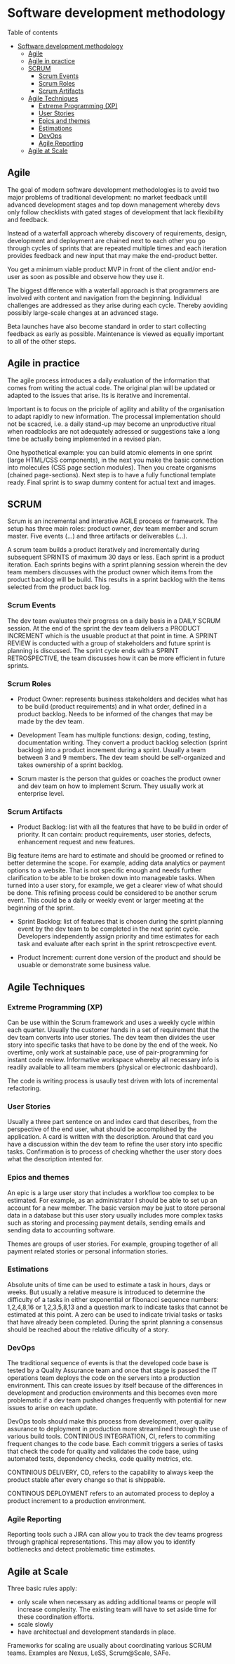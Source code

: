# Software development methodology
Table of contents
- [Software development methodology](#software-development-methodology)
	- [Agile](#agile)
	- [Agile in practice](#agile-in-practice)
	- [SCRUM](#scrum)
		- [Scrum Events](#scrum-events)
		- [Scrum Roles](#scrum-roles)
		- [Scrum Artifacts](#scrum-artifacts)
	- [Agile Techniques](#agile-techniques)
		- [Extreme Programming (XP)](#extreme-programming-xp)
		- [User Stories](#user-stories)
		- [Epics and themes](#epics-and-themes)
		- [Estimations](#estimations)
		- [DevOps](#devops)
		- [Agile Reporting](#agile-reporting)
	- [Agile at Scale](#agile-at-scale)

## Agile
The goal of modern software development methodologies is to avoid two major problems of traditional development: no market feedback untill advanced development stages and top down management whereby devs only follow checklists with gated stages of development that lack flexibility and feedback.

Instead of a waterfall approach whereby discovery of requirements, design, development and deployment are chained next to each other you go through cycles of sprints that are repeated multiple times and each iteration provides feedback and new input that may make the end-product better. 

You get a minimum viable product MVP in front of the client and/or end-user as soon as possible and observe how they use it. 

The biggest difference with a waterfall approach is that programmers are involved with content and navigation from the beginning. Individual challenges are addressed as they arise during each cycle. Thereby aoviding possibly large-scale changes at an advanced stage. 

Beta launches have also become standard in order to start collecting feedback as early as possible. Maintenance is viewed as equally important to all of the other steps.

## Agile in practice
The agile process introduces a daily evaluation of the information that comes from writing the actual code. The original plan will be updated or adapted to the issues that arise. Its is iterative and incremental.

Important is to focus on the priciple of agility and ability of the organisation to adapt rapidly to new information. The processal implementation should not be scacred, i.e. a daily stand-up may become an unproductive ritual when roadblocks are not adequately adressed or suggestions take a long time be actually being implemented in a revised plan. 

One hypothetical example: you can build atomic elements in one sprint (large HTML/CSS components), in the next you make the basic connection into molecules (CSS page section modules). Then you create organisms (chained page-sections). Next step is to have a fully functional template ready. Final sprint is to swap dummy content for actual text and images. 

## SCRUM
Scrum is an incremental and interative AGILE process or framework. The setup has three main roles: product owner, dev team member and scrum master. Five events (...) and three artifacts or deliverables (...).

A scrum team builds a product iteratively and incrementally during subsequent SPRINTS of maximum 30 days or less. Each sprint is a product iteration. Each sprints begins with a sprint planning session wherein the dev team members discusses with the product owner which items from the product backlog will be build. This results in a sprint backlog with the items selected from the product back log.

### Scrum Events
The dev team evaluates their progress on a daily basis in a DAILY SCRUM session. At the end of the sprint the dev team delivers a PRODUCT INCREMENT which is the usuable product at that point in time. A SPRINT REVIEW is conducted with a group of stakeholders and future sprint is planning is discussed. The sprint cycle ends with a SPRINT RETROSPECTIVE, the team discusses how it can be more efficient in future sprints.

### Scrum Roles
- Product Owner: represents business stakeholders and decides what has to be build (product requirements) and in what order, defined in a product backlog. Needs to be informed of the changes that may be made by the dev team.

- Development Team has multiple functions: design, coding, testing, documentation writing. They convert a product backlog selection (sprint backlog) into a product increment during a sprint. Usually a team between 3 and 9 members. The dev team should be self-organized and takes ownership of a sprint backlog.

- Scrum master is the person that guides or coaches the product owner and dev team on how to implement Scrum. They usually work at enterprise level.

### Scrum Artifacts

- Product Backlog: list with all the features that have to be build in order of priority. It can contain: product requirements, user stories, defects, enhancement request and new features.

Big feature items are hard to estimate and should be groomed or refined to better determine the scope. For example, adding data analytics or payment options to a website. That is not specific enough and needs further clarification to be able to be broken down into manageable tasks. When turned into a user story, for example, we get a clearer view of what should be done. This refining process could be considered to be another scrum event. This could be a daily or weekly event or larger meeting at the beginning of the sprint.

- Sprint Backlog: list of features that is chosen during the sprint planning event by the dev team to be completed in the next sprint cycle. Developers independently assign priority and time estimates for each task and evaluate after each sprint in the sprint retroscpective event.

- Product Increment: current done version of the product and should be usuable or demonstrate some business value.

## Agile Techniques
### Extreme Programming (XP)
Can be use within the Scrum framework and uses a weekly cycle within each quarter. Usually the customer hands in a set of requirement that the dev team converts into user stories. The dev team then divides the user story into specific tasks that have to be done by the end of the week. No overtime, only work at sustainable pace, use of pair-programming for instant code review. Informative workspace whereby all necessary info is readily available to all team members (physical or electronic dashboard).

The code is writing process is usaully test driven with lots of incremental refactoring.

### User Stories
Usually a three part sentence on and index card that describes, from the perspective of the end user, what should be accomplished by the application. A card is written with the description. Around that card you have a discussion within the dev team to refine the user story into specific tasks. Confirmation is to process of checking whether the user story does what the description intented for.

### Epics and themes
An epic is a large user story that includes a workflow too complex to be estimated. For example, as an administrator I should be able to set up an account for a new member. The basic version may be just to store personal data in a database but this user story usually includes more complex tasks such as storing and processing payment details, sending emails and sending data to accounting software.

Themes are groups of user stories. For example, grouping together of all payment related stories or personal information stories.

### Estimations
Absolute units of time can be used to estimate a task in hours, days or weeks. But usually a relative measure is introduced to determine the difficulty of a tasks in either exponential or fibonacci sequence numbers: 1,2,4,8,16 or 1,2,3,5,8,13 and a question mark to indicate tasks that cannot be estimated at this point. A zero can be used to indicate trivial tasks or tasks that have already been completed. During the sprint planning a consensus should be reached about the relative dificulty of a story. 

### DevOps
The traditional sequence of events is that the developed code base is tested by a Quality Assurance team and once that stage is passed the IT operations team deploys the code on the servers into a production environment. This can create issues by itself because of the differences in development and production environments and this becomes even more problematic if a dev team pushed changes frequently with potential for new issues to arise on each update.

DevOps tools should make this process from development, over quality assurance to deployment in production more streamlined through the use of various build tools.
CONTINIOUS INTEGRATION, CI, refers to commiting frequent changes to the code base. Each commit triggers a series of tasks that check the code for quality and validates the code base, using automated tests, dependency checks, code quality metrics, etc.

CONTINIOUS DELIVERY, CD, refers to the capability to always keep the product stable after every change so that is shippable.

CONTINOUS DEPLOYMENT refers to an automated process to deploy a product increment to a production environment.

### Agile Reporting
Reporting tools such a JIRA can allow you to track the dev teams progress through graphical representations. This may allow you to identify bottlenecks and detect problematic time estimates.

## Agile at Scale
Three basic rules apply: 
- only scale when necessary as adding additional teams or people will increase complexity. The existing team will have to set aside time for these coordination efforts.
- scale slowly
- have architectual and development standards in place.

Frameworks for scaling are usually about coordinating various SCRUM teams. Examples are Nexus, LeSS, Scrum@Scale, SAFe.